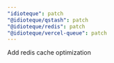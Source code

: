 ```yaml
---
"idioteque": patch
"@idioteque/qstash": patch
"@idioteque/redis": patch
"@idioteque/vercel-queue": patch
---
```


Add redis cache optimization
